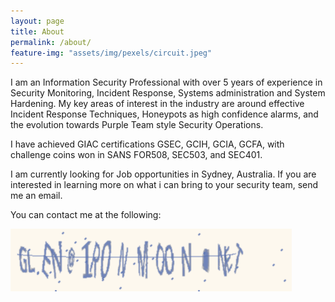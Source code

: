 ```yaml
---
layout: page
title: About
permalink: /about/
feature-img: "assets/img/pexels/circuit.jpeg"
---
```


I am an Information Security Professional with over 5 years of experience in Security Monitoring, Incident Response, Systems administration and System Hardening. My key areas of interest in the industry are around effective Incident Response Techniques, Honeypots as high confidence alarms, and the evolution towards Purple Team style Security Operations.

I have achieved GIAC certifications GSEC, GCIH, GCIA, GCFA, with challenge coins won in SANS FOR508, SEC503, and SEC401.

I am currently looking for Job opportunities in Sydney, Australia. If you are interested in learning more on what i can bring to your security team, send me an email.


You can contact me at the following:

![Contact Me](/assets/img/Pages/AboutCaptcha.png)
